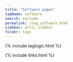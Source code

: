 ```yaml
---
title: "Software pages"
tagName: software
search: exclude
permalink: /tag_software.html
sidebar: artic_sidebar
folder: tags
---
```


{% include taglogic.html %}

{% include links.html %}